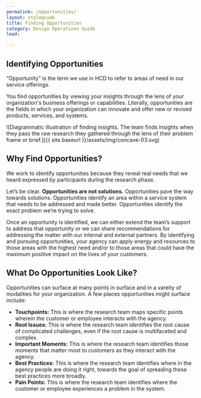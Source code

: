 ```yaml
---
permalink: /opportunities/
layout: styleguide
title: Finding Opportunities
category: Design Operations Guide
lead:

---
```





## Identifying Opportunities

“Opportunity” is the term we use in HCD to refer to areas of need in our service offerings.

You find opportunities by viewing your insights through the lens of your organization's business offerings or capabilities. Literally, opportunities are the fields in which your organization can innovate and offer new or revised products, services, and systems.

![Diagrammatic illustration of finding insights. The team finds insights when they pass the raw research they gathered through the lens of their problem frame or brief.]({{ site.baseurl }}/assets/img/concave-03.svg)


## Why Find Opportunities?

We work to identify opportunities because they reveal real needs that we heard expressed by participants during the research phase.

Let’s be clear. <b>Opportunities are not solutions.</b> Opportunities pave the way towards solutions. Opportunities identify an area within a service system that needs to be addressed and made better. Opportunities identify the exact problem we’re trying to solve.

Once an opportunity is identified, we can either extend the team’s support to address that opportunity or we can share recommendations for addressing the matter with our internal and external partners. By identifying and pursuing opportunities, your agency can apply energy and resources to those areas with the highest need and/or to those areas that could have the maximum positive impact on the lives of your customers.

## What Do Opportunities Look Like?

Opportunities can surface at many points in surface and in a vareity of modalities for your organization. A few places opportunities might surface include:

* <b>Touchpoints:</b> This is where the research team maps specific points wherein the customer or employee interacts with the agency.
* <b>Root Issues:</b> This is where the research team identifies the root cause of complicated challenges, even if the root cause is multifaceted and complex.
* <b>Important Moments:</b> This is where the research team identifies those moments that matter most to customers as they interact with the agency.
* <b>Best Practices:</b> This is where the research team identifies where in the agency people are doing it right, towards the goal of spreading these best practices more broadly.
* <b>Pain Points:</b> This is where the research team identifies where the customer or employee experiences a problem in the system.
